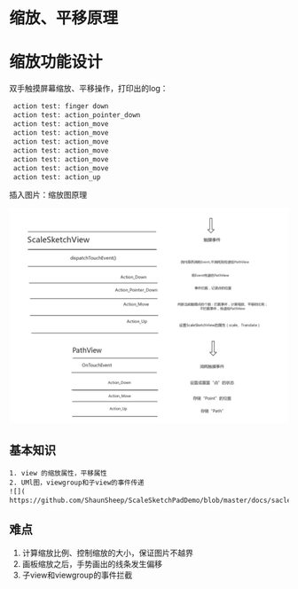 # 缩放、平移原理

# 缩放功能设计


   双手触摸屏幕缩放、平移操作，打印出的log：
   
     action test: finger down
     action test: action_pointer_down
     action test: action_move
     action test: action_move
     action test: action_move
     action test: action_move
     action test: action_move
     action test: action_move
     action test: action_up
    
    
插入图片：缩放图原理
   
  
   ![]( https://github.com/ShaunSheep/ScaleSketchPadDemo/blob/master/docs/scaledoc.png)
   
## 基本知识
    1. view 的缩放属性，平移属性
    2. UMl图，viewgroup和子view的事件传递
    ![]( https://github.com/ShaunSheep/ScaleSketchPadDemo/blob/master/docs/sacleuml.png)
    
## 难点

1.  计算缩放比例、控制缩放的大小，保证图片不越界
2.  画板缩放之后，手势画出的线条发生偏移
3.  子view和viewgroup的事件拦截
